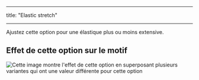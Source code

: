 - - -
title: "Elastic stretch"
- - -

Ajustez cette option pour une élastique plus ou moins extensive.

## Effet de cette option sur le motif

![Cette image montre l'effet de cette option en superposant plusieurs variantes qui ont une valeur différente pour cette option](ursula_elasticstretch_sample.svg "Effect of this option on the pattern")
